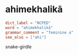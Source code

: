 # ahimekhalikā

``` toml
dict_label = "NCPED"
word = "ahimekhalikā"
grammar_comment = "feminine a"
see_also = ["ahi"]
```

snake\-girdle

